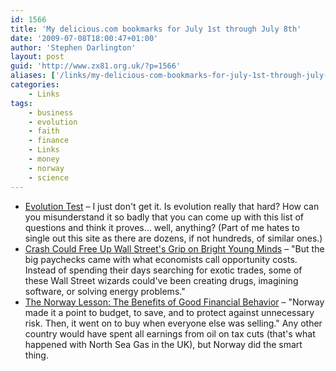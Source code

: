 ```yaml
---
id: 1566
title: 'My delicious.com bookmarks for July 1st through July 8th'
date: '2009-07-08T18:00:47+01:00'
author: 'Stephen Darlington'
layout: post
guid: 'http://www.zx81.org.uk/?p=1566'
aliases: ['/links/my-delicious-com-bookmarks-for-july-1st-through-july-8th.html']
categories:
    - Links
tags:
    - business
    - evolution
    - faith
    - finance
    - Links
    - money
    - norway
    - science
---
```


- [Evolution Test](http://missinguniversemuseum.com/Evtest.htm) – I just don't get it. Is evolution really that hard? How can you misunderstand it so badly that you can come up with this list of questions and think it proves… well, anything? (Part of me hates to single out this site as there are dozens, if not hundreds, of similar ones.)
- [Crash Could Free Up Wall Street's Grip on Bright Young Minds](http://www.wired.com/culture/culturereviews/magazine/17-07/st_essay) – "But the big paychecks came with what economists call opportunity costs. Instead of spending their days searching for exotic trades, some of these Wall Street wizards could've been creating drugs, imagining software, or solving energy problems."
- [The Norway Lesson: The Benefits of Good Financial Behavior](http://www.behaviorgap.com/the-norway-lesson-the-benefits-of-good-financial-behavior/) – "Norway made it a point to budget, to save, and to protect against unnecessary risk. Then, it went on to buy when everyone else was selling." Any other country would have spent all earnings from oil on tax cuts (that's what happened with North Sea Gas in the UK), but Norway did the smart thing.